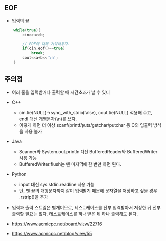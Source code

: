 

## EOF
- 입력의 끝
``` C++
    while(true){
        cin>>a>>b;

        // EOF에 대해 기억해두자.
        if(cin.eof()==true)
            break;
        cout<<a+b<<'\n';
    }
```
## 주의점
- 여러 줄을 입력받거나 출력할 때 시간초과가 날 수 있디

- C++
    - cin.tie(NULL)->sync_with_stdio(false), cout.tie(NULL) 적용해 주고, endl 대신 개행문자(\n)를 쓰자.
    - 이렇게 하면 더 이상 scanf/printf/puts/getchar/putchar 등 C의 입출력 방식을 사용 불가

- Java
    - Scanner와 System.out.println 대신 BufferedReader와 BufferedWriter 사용 가능
    - BufferedWriter.flush는 맨 마지막에 한 번만 하면 된다.

- Python
    - input 대신 sys.stdin.readline 사용 가능
    - 단, 맨 끝의 개행문자까지 같이 입력받기 때문에 문자열을 저장하고 싶을 경우 .rstrip()을 추가

- 입력과 출력 스트림은 별개이므로, 테스트케이스를 전부 입력받아서 저장한 뒤 전부 출력할 필요는 없다. 테스트케이스를 하나 받은 뒤 하나 출력해도 된다.

- https://www.acmicpc.net/board/view/22716
- https://www.acmicpc.net/blog/view/55
